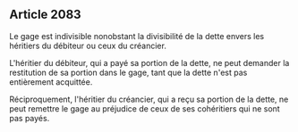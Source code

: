 Article 2083
----
Le gage est indivisible nonobstant la divisibilité de la dette envers les
héritiers du débiteur ou ceux du créancier.

L'héritier du débiteur, qui a payé sa portion de la dette, ne peut demander la
restitution de sa portion dans le gage, tant que la dette n'est pas entièrement
acquittée.

Réciproquement, l'héritier du créancier, qui a reçu sa portion de la dette, ne
peut remettre le gage au préjudice de ceux de ses cohéritiers qui ne sont pas
payés.
